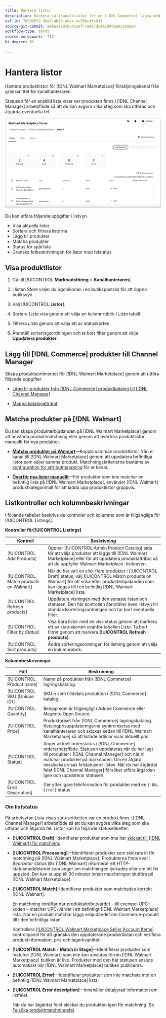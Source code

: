 ```yaml
---
title: Hantera listor
description: Hantera säljkanalslistor för en [!DNL Commerce] lagra med Channel Manager för Adobe Commerce och Magento Open Source.'
exl-id: 70999552-9ba7-4b10-a8ee-ee99bc4fe837
source-git-commit: aeeaca20cb54528f77e457d54a194d6603c08654
workflow-type: tm+mt
source-wordcount: '715'
ht-degree: 0%

---
```


# Hantera listor

Hantera produktlistor för [!DNL Walmart Marketplace] försäljningskanal från gränssnittet för kanalhanteraren.

Statusen för en enskild lista visar var produkten finns i [!DNL Channel Manager] arbetsflöde så att du kan avgöra vilka steg som ska utföras och åtgärda eventuella fel.

![Listsida för en ansluten försäljningskanal](assets/listings-dashboard-view.png)

Du kan utföra följande uppgifter i listvyn.

* Visa aktuella listor
* Sortera och filtrera listorna
* Lägg till produkter
* Matcha produkter
* Status för spårlista
* Granska felbeskrivningen för listor med felstatus

## Visa produktlistor

1. Gå till [!UICONTROL **Marknadsföring** > **Kanalhanteraren**].

1. I listan Store väljer du ögonikonen i en butikspostrad för att öppna butiksvyn.

1. Välj [!UICONTROL **Listor**].

1. Sortera *Lista* visa genom att välja en kolumnrubrik i *Lista* tabell.

1. Filtrera *Lista* genom att välja ett av statuskorten.

1. Återställ sorteringsordningen och ta bort filter genom att välja **Uppdatera produkter**.

## Lägg till [!DNL Commerce] produkter till Channel Manager

Skapa produktsortimentet för [!DNL Walmart Marketplace] genom att utföra följande uppgifter:

* [Lägg till produkter från [!DNL Commerce] produktkatalog till [!DNL Channel Manager]](add-products-to-channel-store.md)

* [Mappa katalogattribut](map-catalog-attributes.md#configure-product-attribute-settings)

## Matcha produkter på [!DNL Walmart]

Du kan skapa produkterbjudanden på [!DNL Walmart Marketplace] genom att använda produktmatchning eller genom att överföra produktlistor manuellt för nya produkter.

* **[Matcha produkter på Walmart](connect-listings-to-marketplace.md)**—Koppla samman produktlistor från er kanal till [!DNL Walmart Marketplace] genom att uppdatera befintliga listor som säljer samma produkt. Matchningskriterierna bestäms av [konfiguration för attributmappning](map-catalog-attributes.md) för er kanal.

* **[Överför nya listor manuellt](connect-listings-to-marketplace.md#upload-new-product-listings)**—För produkter som inte matchar en befintlig lista på [!DNL Walmart Marketplace], använder [!DNL Walmart] produktkategorimall för att ladda upp produktlistor gruppvis.

## Listkontroller och kolumnbeskrivningar

I följande tabeller beskrivs de kontroller och kolumner som är tillgängliga för [!UICONTROL Listings].

**Kontroller för[!UICONTROL Listings]**

| **Kontroll** | **Beskrivning** |
|----------------------------------------|-------------------------------------------------------------------------------------------------------------------------------------------------------------------------------------------------------------------|
| [!UICONTROL Add Products] | Öppnar [!UICONTROL Admin Product Catalog] sida för att välja produkter att lägga till [!DNL Walmart Marketplace] eller för att uppdatera produktattribut så att de uppfyller Walmart Marketplace-listkraven. |
| [!UICONTROL Match products on Walmart] | När du har valt en eller flera produkter i [!UICONTROL Draft] status, välj [!UICONTROL Match products on Walmart] för att söka efter produkterbjudanden som kan läggas till i en befintlig [!DNL Walmart Marketplace] lista. |
| [!UICONTROL Refresh products] | Uppdatera visningen med den senaste listan och statusen. Den här kontrollen återställer även listvyn till standardsorteringsordningen och tar bort eventuella filter. |
| [!UICONTROL Filter by *Status*] | Visa bara listor med en viss status genom att markera ett av statuskorten ovanför tabellen Lista. Ta bort filtret genom att markera **[!UICONTROL Refresh products]**. |
| [!UICONTROL Sort products] | Ändra sorteringsordningen för listning genom att välja en kolumnrubrik. |


**Kolumnbeskrivningar**

| **Fält** | **Beskrivning** |
|--------------------------------|-------------------------------------------------------------------------------------------------------------------------------------------------------------------------------------------------------------------------------------------------------------------------------------------------------------------------------------------------------------------|
| [!UICONTROL Product name] | Namn på produkten från [!DNL Commerce] lagringskatalog. |
| [!UICONTROL SKU (Unique ID)] | SKU:n som tilldelats produkten i [!DNL Commerce] katalog. |
| [!UICONTROL  Quantity] | Belopp som är tillgängligt i Adobe Commerce eller Magento Open Source. |
| [!UICONTROL Price] | Produktpriset från [!DNL Commerce] lagringskatalog. Katalogprisuppdateringarna synkroniseras med kanalhanteraren och skickas sedan till [!DNL Walmart Marketplace]  så att listade artiklar visar aktuellt pris. |
| [!UICONTROL Status] | Anger aktuell orderstatus i [!DNL Commerce] orderarbetsflöde. Statusen uppdateras när du har lagt till produkter i [!DNL Channel Manager] och när ni matchar produkter på marknaden. Om en åtgärd misslyckas visas felstatusen i listan. När du har åtgärdat felet [!DNL Channel Manager] försöker utföra åtgärden igen och uppdaterar statusen. |
| [!UICONTROL Error Description] | Ger ytterligare felinformation för produkter med en `[!DNL Error]` status. |

### Om liststatus

På arbetsytan Lista visas statusetiketten var en produkt finns i [!DNL Channel Manager] arbetsflöde så att du kan avgöra vilka steg som ska utföras och åtgärda fel. Listor kan ha följande statusetiketter:

* **[!UICONTROL Draft]**-Identifierar produkter som inte har [skickat till [!DNL Walmart] för matchning](connect-listings-to-marketplace.md#match-products).

* **[!UICONTROL Processing]**—Identifierar produkter som skickats in för matchning på [!DNL Walmart Marketplace]. Produkterna finns kvar i *Bearbetar* status tills [!DNL Walmart] returnerar ett HTTP-statusmeddelande som anger om matchningen lyckades eller om ett fel uppstod. Det kan ta upp till 30 minuter innan matchningen slutförs på [!DNL Walmart Marketplace].

* **[!UICONTROL Match]**-Identifierar produkter som matchades korrekt [!DNL Walmart].

   En matchning inträffar när produktattributvärdet - till exempel UPC-koden - matchar UPC-värdet i ett befintligt [!DNL Walmart Marketplace] lista. När en produkt matchar läggs erbjudandet om Commerce-produkt till i den befintliga listan.

   Kontrollera [[!UICONTROL Walmart Marketplace Seller Account Items]](https://seller.walmart.com/items-and-inventory/manage-items) kontrollpanel för att granska den uppdaterade produktlistan och verifiera produktinformation, pris och lagerkvantitet.

* **[!UICONTROL Match - Match in Stage]**—Identifierar produkter som matchar [!DNL Walmart] som inte kan anslutas förrän [!DNL Walmart Marketplace] butiken är live. Produkter med den här statusen ansluts automatiskt när [!DNL Walmart Marketplace] butiken publiceras.

* **[!UICONTROL Error]**—Identifierar produkter som inte matchats mot en befintlig [!DNL Walmart Marketplace] lista.

* **[!UICONTROL Error description]**—Innehåller detaljerad information om listfelet.

   När du har åtgärdat felet skickar du produkten igen för matchning. Se [Felsöka produktmatchningsfel](connect-listings-to-marketplace.md#troubleshoot-product-match-errors).
